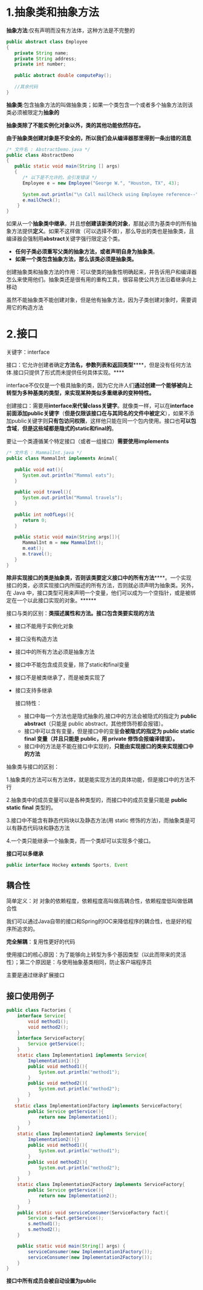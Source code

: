 # 1.抽象类和抽象方法

**抽象方法**:仅有声明而没有方法体，这种方法是不完整的

```java
public abstract class Employee
{
   private String name;
   private String address;
   private int number;
   
   public abstract double computePay();
   
   //其余代码
}
```

**抽象类**:包含抽象方法的叫做抽象类；如果一个类包含一个或者多个抽象方法则该类必须被限定为**抽象的**

**抽象类除了不能实例化对象以外，类的其他功能依然存在。**

**由于抽象类创建对象是不安全的，所以我们会从编译器那里得到一条出错的消息**

```java
/* 文件名 : AbstractDemo.java */
public class AbstractDemo
{
   public static void main(String [] args)
   {
      /* 以下是不允许的，会引发错误 */
      Employee e = new Employee("George W.", "Houston, TX", 43);
 
      System.out.println("\n Call mailCheck using Employee reference--");
      e.mailCheck();
    }
}
```

如果从一个**抽象类中继承**，并且想**创建该新类的对象**，那就必须为基类中的所有抽象方法提供**定义**。如果不这样做（可以选择不做），那么导出的类也是抽象类，且编译器会强制用**abstract**关键字强行限定这个类。

- **任何子类必须重写父类的抽象方法，或者声明自身为抽象类**。
- **如果一个类包含抽象方法，那么该类必须是抽象类。**

创建抽象类和抽象方法的作用：可以使类的抽象性明确起来，并告诉用户和编译器怎么来使用他们。抽象类还是很有用的重构工具，很容易使公共方法沿着继承向上移动

虽然不能抽象类不能创建对象，但是他有抽象方法，因为子类创建对象时，需要调用它的构造方法

# 2.接口

关键字：interface

接口：它允许创建者确定**方法名，参数列表和返回类型******，但是没有任何方法体.接口只提供了形式而未提供任何具体实现。****

interface不仅仅是一个极具抽象的类，因为它允许人们**通过创建一个能够被向上转型为多种基类的类型，来实现某种类似多重继承的变种特性。**

创建接口：需要用**interface来代替class关键字**。就像类一样，可以在**interface前面添加public关键字**（**但是仅限该接口在与其同名的文件中被定义**），如果不添加public关键字则**只有包访问权限**，这样他只能在同一个包内使用。接口也**可以包含域**，**但是这些域都是隐式的static和final的**。

要让一个类遵循某个特定接口（或者一组接口）**需要使用implements**

```java
/* 文件名 : MammalInt.java */
public class MammalInt implements Animal{
 
   public void eat(){
      System.out.println("Mammal eats");
   }
 
   public void travel(){
      System.out.println("Mammal travels");
   } 
 
   public int noOfLegs(){
      return 0;
   }
 
   public static void main(String args[]){
      MammalInt m = new MammalInt();
      m.eat();
      m.travel();
   }
}
```

**除非实现接口的类是抽象类，否则该类要定义接口中的所有方法******。一个实现接口的类，必须实现接口内所描述的所有方法，否则就必须声明为抽象类。另外，在 Java 中，接口类型可用来声明一个变量，他们可以成为一个空指针，或是被绑定在一个以此接口实现的对象。******

接口与类的区别：**类描述属性和方法。接口包含类要实现的方法**

- 接口不能用于实例化对象

- 接口没有构造方法

- 接口中的所有方法必须是抽象方法

- 接口中不能包含成员变量，除了static和final变量

- 接口不是被类继承了，而是被类实现了

- 接口支持多继承

  

  接口特性：

  - 接口中每一个方法也是隐式抽象的,接口中的方法会被隐式的指定为 **public abstract**（只能是 public abstract，其他修饰符都会报错）。
  - 接口中可以含有变量，但是接口中的变量**会被隐式的指定为 public static final 变量（并且只能是 public，用 private 修饰会报编译错误）。**
  - 接口中的方法是不能在接口中实现的，**只能由实现接口的类来实现接口中的方法**

抽象类与接口的区别：

1.抽象类的方法可以有方法体，就是能实现方法的具体功能，但是接口中的方法不行

2.抽象类中的成员变量可以是各种类型的，而接口中的成员变量只能是 **public static final** 类型的。

3.接口中不能含有静态代码块以及静态方法(用 static 修饰的方法)，而抽象类是可以有静态代码块和静态方法

4.一个类只能继承一个抽象类，而一个类却可以实现多个接口。

**接口可以多继承**

```java
public interface Hockey extends Sports, Event
```

## 耦合性

简单定义：对 对象的依赖程度，依赖程度高叫做高耦合性，依赖程度低叫做低耦合性

我们可以通过Java自带的接口和Spring的IOC来降低程序的耦合性，也是好的程序所追求的。

**完全解耦**：复用性更好的代码

使用接口的核心原因：为了能够向上转型为多个基因类型（以此而带来的灵活性）；第二个原因是：与使用抽象基类相同，防止客户端程序员

主要是通过继承扩展接口

## 接口使用例子

```java
public class Factories {
    interface Service{
        void method1();
        void method2();
    }
    interface ServiceFactory{
        Service getService();
    }
    static class Implementation1 implements Service{
        Implementation1(){}
        public void method1(){
            System.out.println("method1");
        }
        public void method2(){
            System.out.println("method2");
        }
    }
   static class Implementation1Factory implements ServiceFactory{
        public Service getService(){
            return new Implementation1();
        }
    }
    static class Implementation2 implements Service{
        Implementation2(){}
        public void method1(){
            System.out.println("method1");
        }
        public void method2(){
            System.out.println("method2");
        }
    }
    static class Implementation2Factory implements ServiceFactory{
        public Service getService(){
            return new Implementation2();
        }
    }
    public static void serviceConsumer(ServiceFactory fact){
        Service s=fact.getService();
        s.method1();
        s.method2();
    }

    public static void main(String[] args) {
        serviceConsumer(new Implementation1Factory());
        serviceConsumer(new Implementation2Factory());
    }
}
```

**接口中所有成员会被自动设置为public**

